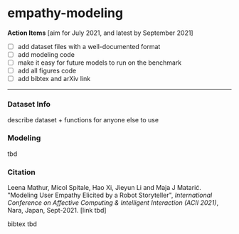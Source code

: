 # empathy-modeling

**Action Items** [aim for July 2021, and latest by September 2021]
- [ ] add dataset files with a well-documented format
- [ ] add modeling code
- [ ] make it easy for future models to run on the benchmark 
- [ ] add all figures code
- [ ] add bibtex and arXiv link
***


### Dataset Info
describe dataset + functions for anyone else to use

### Modeling
tbd

### Citation
Leena Mathur, Micol Spitale, Hao Xi, Jieyun Li and Maja J Matarić. "Modeling User Empathy Elicited by a Robot Storyteller", *International Conference on Affective Computing & Intelligent Interaction (ACII 2021)*, Nara, Japan, Sept-2021. [link tbd]

bibtex tbd

